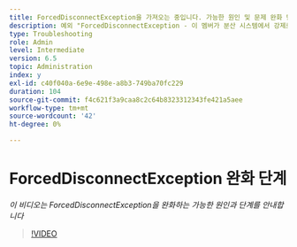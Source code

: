 ```yaml
---
title: ForcedDisconnectException을 가져오는 중입니다. 가능한 원인 및 문제 완화 단계.
description: 예외 "ForcedDisconnectException - 이 멤버가 분산 시스템에서 강제로 해제되었습니다."를 해결하기 위한 단계입니다.
type: Troubleshooting
role: Admin
level: Intermediate
version: 6.5
topic: Administration
index: y
exl-id: c40f040a-6e9e-498e-a8b3-749ba70fc229
duration: 104
source-git-commit: f4c621f3a9caa8c2c64b8323312343fe421a5aee
workflow-type: tm+mt
source-wordcount: '42'
ht-degree: 0%

---
```


# ForcedDisconnectException 완화 단계

*이 비디오는 ForcedDisconnectException을 완화하는 가능한 원인과 단계를 안내합니다*

>[!VIDEO](https://video.tv.adobe.com/v/335483?quality=12&learn=on)
